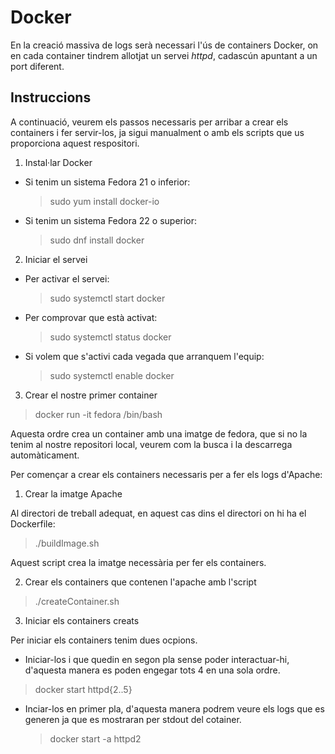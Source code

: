 # Docker

En la creació massiva de logs serà necessari l'ús de containers Docker, on en cada container tindrem allotjat un servei *httpd*, cadascún apuntant 
a un port diferent.

## Instruccions

A continuació, veurem els passos necessaris per arribar a crear els containers i fer servir-los, ja sigui manualment o amb els scripts
que us proporciona aquest respositori.

1.  Instal·lar Docker

  * Si tenim un sistema Fedora 21 o inferior:
  
    > sudo yum install docker-io
  
  * Si tenim un sistema Fedora 22 o superior:
  
    > sudo dnf install docker
    

2.  Iniciar el servei

  * Per activar el servei:
  
    > sudo systemctl start docker
  
  * Per comprovar que està activat:
  
    > sudo systemctl status docker
    
  * Si volem que s'activi cada vegada que arranquem l'equip:
  
    > sudo systemctl enable docker
    

3. Crear el nostre primer container

  > docker run -it fedora /bin/bash
  
  Aquesta ordre crea un container amb una imatge de fedora, que si no la tenim al nostre repositori local, veurem com la busca i la
  descarrega automàticament.

Per començar a crear els containers necessaris per a fer els logs d'Apache:

1. Crear la imatge Apache

  Al directori de treball adequat, en aquest cas dins el directori on hi ha el Dockerfile:
  
  > ./buildImage.sh
  
  Aquest script crea la imatge necessària per fer els containers.
  
2. Crear els containers que contenen l'apache amb l'script
 
  > ./createContainer.sh

3. Iniciar els containers creats

 Per iniciar els containers tenim dues ocpions.
 
 * Iniciar-los i que quedin en segon pla sense poder interactuar-hi, d'aquesta manera es poden engegar tots 4 en una sola ordre.
 
  > docker start httpd{2..5}

* Inciar-los en primer pla, d'aquesta manera podrem veure els logs que es generen ja que es mostraran per stdout del cotainer.

  > docker start -a httpd2
 


 

  
